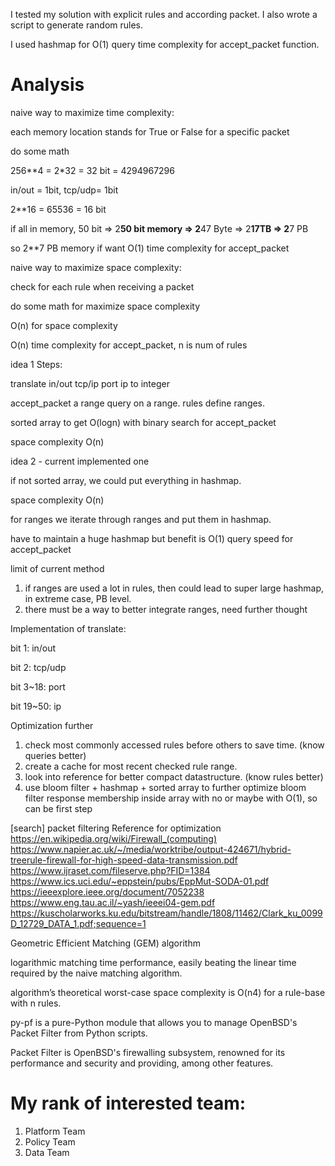 I tested my solution with explicit rules and according packet. I also wrote a script to generate random rules.

I used hashmap for O(1) query time complexity for accept_packet function.


# Analysis

naive way to maximize time complexity:

each memory location stands for True or False for a specific packet

do some math 

256**4 = 2*32 = 32 bit = 4294967296 

in/out = 1bit, tcp/udp= 1bit

2**16 = 65536 = 16 bit

if all in memory, 50 bit => 2**50 bit memory =>  2**47 Byte => 2**17TB => 2**7 PB

so 2**7 PB memory if want O(1) time complexity for accept_packet

naive way to maximize space complexity: 

check for each rule when receiving a packet

do some math for maximize space complexity

O(n) for space complexity

O(n) time complexity for accept_packet, n is num of rules


idea 1 Steps:

translate in/out tcp/ip port ip to integer

accept_packet a range query on a range. rules define ranges.

sorted array to get O(logn) with binary search for accept_packet

space complexity O(n)

idea 2 - current implemented one

if not sorted array, we could put everything in hashmap.

space complexity O(n)

for ranges we iterate through ranges and put them in hashmap.

have to maintain a huge hashmap but benefit is O(1) query speed for accept_packet


limit of current method
1. if ranges are used a lot in rules, then could lead to super large hashmap, in extreme case, PB level.
2. there must be a way to better integrate ranges, need further thought

Implementation of translate:

bit 1: in/out

bit 2: tcp/udp

bit 3~18: port

bit 19~50: ip


Optimization further
1. check most commonly accessed rules before others to save time. (know queries better)
2. create a cache for most recent checked rule range.
3. look into reference for better compact datastructure. (know rules better)
4. use bloom filter + hashmap + sorted array to further optimize
bloom filter response membership inside array with no or maybe with O(1), so can be first step


[search] packet filtering
Reference for optimization
https://en.wikipedia.org/wiki/Firewall_(computing)
https://www.napier.ac.uk/~/media/worktribe/output-424671/hybrid-treerule-firewall-for-high-speed-data-transmission.pdf
https://www.ijraset.com/fileserve.php?FID=1384
https://www.ics.uci.edu/~eppstein/pubs/EppMut-SODA-01.pdf
https://ieeexplore.ieee.org/document/7052238
https://www.eng.tau.ac.il/~yash/ieeei04-gem.pdf
https://kuscholarworks.ku.edu/bitstream/handle/1808/11462/Clark_ku_0099D_12729_DATA_1.pdf;sequence=1

Geometric Efficient Matching (GEM) algorithm

logarithmic matching time performance, easily beating the linear time required by the naive matching algorithm.

algorithm’s theoretical worst-case space complexity is O(n4) for a rule-base with n rules.

py-pf is a pure-Python module that allows you to manage OpenBSD's Packet Filter from Python scripts. 

Packet Filter is OpenBSD's firewalling subsystem, renowned for its performance and security and providing, among other features.


# My rank of interested team:
1. Platform Team
2. Policy Team
3. Data Team

